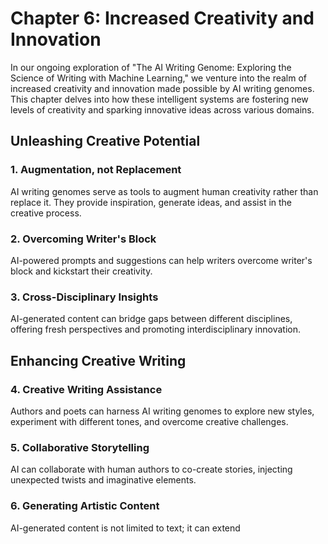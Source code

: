 Chapter 6: Increased Creativity and Innovation
==============================================

In our ongoing exploration of "The AI Writing Genome: Exploring the Science of Writing with Machine Learning," we venture into the realm of increased creativity and innovation made possible by AI writing genomes. This chapter delves into how these intelligent systems are fostering new levels of creativity and sparking innovative ideas across various domains.

Unleashing Creative Potential
-----------------------------

### **1. Augmentation, not Replacement**

AI writing genomes serve as tools to augment human creativity rather than replace it. They provide inspiration, generate ideas, and assist in the creative process.

### **2. Overcoming Writer's Block**

AI-powered prompts and suggestions can help writers overcome writer's block and kickstart their creativity.

### **3. Cross-Disciplinary Insights**

AI-generated content can bridge gaps between different disciplines, offering fresh perspectives and promoting interdisciplinary innovation.

Enhancing Creative Writing
--------------------------

### **4. Creative Writing Assistance**

Authors and poets can harness AI writing genomes to explore new styles, experiment with different tones, and overcome creative challenges.

### **5. Collaborative Storytelling**

AI can collaborate with human authors to co-create stories, injecting unexpected twists and imaginative elements.

### **6. Generating Artistic Content**

AI-generated content is not limited to text; it can extend
